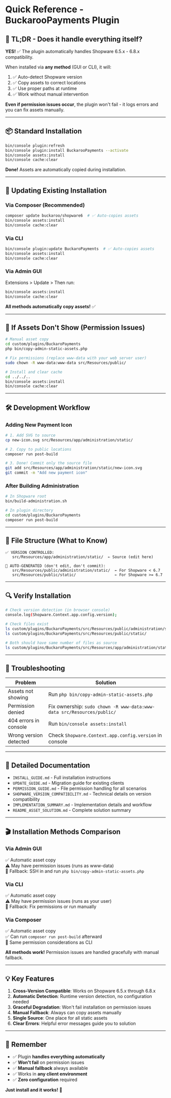 # Quick Reference - BuckarooPayments Plugin

## 🎯 TL;DR - Does it handle everything itself?

**YES!** ✅ The plugin automatically handles Shopware 6.5.x - 6.8.x compatibility.

When installed via **any method** (GUI or CLI), it will:
1. ✅ Auto-detect Shopware version
2. ✅ Copy assets to correct locations
3. ✅ Use proper paths at runtime
4. ✅ Work without manual intervention

**Even if permission issues occur**, the plugin won't fail - it logs errors and you can fix assets manually.

---

## 📦 Standard Installation

```bash
bin/console plugin:refresh
bin/console plugin:install BuckarooPayments --activate
bin/console assets:install
bin/console cache:clear
```

**Done!** Assets are automatically copied during installation.

---

## 🔄 Updating Existing Installation

### Via Composer (Recommended)
```bash
composer update buckaroo/shopware6  # ✅ Auto-copies assets
bin/console assets:install
bin/console cache:clear
```

### Via CLI
```bash
bin/console plugin:update BuckaroPayments  # ✅ Auto-copies assets
bin/console assets:install
bin/console cache:clear
```

### Via Admin GUI
Extensions > Update > Then run:
```bash
bin/console assets:install
bin/console cache:clear
```

**All methods automatically copy assets!** ✅

---

## 🔧 If Assets Don't Show (Permission Issues)

```bash
# Manual asset copy
cd custom/plugins/BuckaroPayments
php bin/copy-admin-static-assets.php

# Fix permissions (replace www-data with your web server user)
sudo chown -R www-data:www-data src/Resources/public/

# Install and clear cache
cd ../../..
bin/console assets:install
bin/console cache:clear
```

---

## 🛠️ Development Workflow

### Adding New Payment Icon

```bash
# 1. Add SVG to source
cp new-icon.svg src/Resources/app/administration/static/

# 2. Copy to public locations
composer run post-build

# 3. Done! Commit only the source file
git add src/Resources/app/administration/static/new-icon.svg
git commit -m "Add new payment icon"
```

### After Building Administration

```bash
# In Shopware root
bin/build-administration.sh

# In plugin directory
cd custom/plugins/BuckaroPayments
composer run post-build
```

---

## 📁 File Structure (What to Know)

```
✅ VERSION CONTROLLED:
   src/Resources/app/administration/static/  ← Source (edit here)

🚫 AUTO-GENERATED (don't edit, don't commit):
   src/Resources/public/administration/static/  ← For Shopware < 6.7
   src/Resources/public/static/                 ← For Shopware >= 6.7
```

---

## 🔍 Verify Installation

```bash
# Check version detection (in browser console)
console.log(Shopware.Context.app.config.version);

# Check files exist
ls custom/plugins/BuckaroPayments/src/Resources/public/administration/static/
ls custom/plugins/BuckaroPayments/src/Resources/public/static/

# Both should have same number of files as source
ls custom/plugins/BuckaroPayments/src/Resources/app/administration/static/
```

---

## 🐛 Troubleshooting

| Problem | Solution |
|---------|----------|
| Assets not showing | Run `php bin/copy-admin-static-assets.php` |
| Permission denied | Fix ownership: `sudo chown -R www-data:www-data src/Resources/public/` |
| 404 errors in console | Run `bin/console assets:install` |
| Wrong version detected | Check `Shopware.Context.app.config.version` in console |

---

## 📖 Detailed Documentation

- `INSTALL_GUIDE.md` - Full installation instructions
- `UPDATE_GUIDE.md` - Migration guide for existing clients
- `PERMISSION_GUIDE.md` - File permission handling for all scenarios
- `SHOPWARE_VERSION_COMPATIBILITY.md` - Technical details on version compatibility
- `IMPLEMENTATION_SUMMARY.md` - Implementation details and workflow
- `README_ASSET_SOLUTION.md` - Complete solution summary

---

## 🎬 Installation Methods Comparison

### Via Admin GUI
✅ Automatic asset copy  
⚠️ May have permission issues (runs as www-data)  
🔧 Fallback: SSH in and run `php bin/copy-admin-static-assets.php`

### Via CLI
✅ Automatic asset copy  
⚠️ May have permission issues (runs as your user)  
🔧 Fallback: Fix permissions or run manually

### Via Composer
✅ Automatic asset copy  
✅ Can run `composer run post-build` afterward  
🔧 Same permission considerations as CLI

**All methods work!** Permission issues are handled gracefully with manual fallback.

---

## 💡 Key Features

1. **Cross-Version Compatible**: Works on Shopware 6.5.x through 6.8.x
2. **Automatic Detection**: Runtime version detection, no configuration needed
3. **Graceful Degradation**: Won't fail installation on permission issues
4. **Manual Fallback**: Always can copy assets manually
5. **Single Source**: One place for all static assets
6. **Clear Errors**: Helpful error messages guide you to solution

---

## 🎯 Remember

- ✅ Plugin **handles everything automatically**
- ✅ **Won't fail** on permission issues
- ✅ **Manual fallback** always available
- ✅ Works in **any client environment**
- ✅ **Zero configuration** required

**Just install and it works!** 🚀


